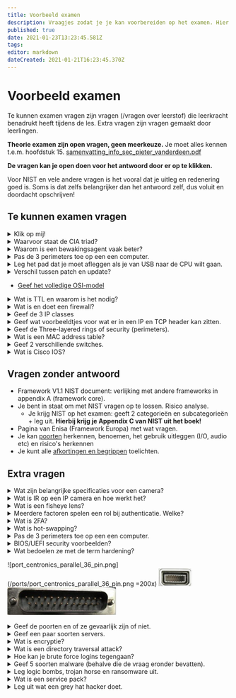 ```yaml
---
title: Voorbeeld examen
description: Vraagjes zodat je je kan voorbereiden op het examen. Hier staan te kunnen vragen benadrukt door de leerkracht en wat extra vragen die mogelijk gevraagd kunnen worden..
published: true
date: 2021-01-23T13:23:45.581Z
tags: 
editor: markdown
dateCreated: 2021-01-21T16:23:45.370Z
---
```


# Voorbeeld examen
Te kunnen examen vragen zijn vragen (/vragen over leerstof) die leerkracht benadrukt heeft tijdens de les. Extra vragen zijn vragen gemaakt door leerlingen.

**Theorie examen zijn open vragen, geen meerkeuze.**
Je moet alles kennen t.e.m. hoofdstuk 15.
[samenvatting_info_sec_pieter_vanderdeen.pdf](/information_security/samenvatting_info_sec_pieter_vanderdeen.pdf)

**De vragen kan je open doen voor het antwoord door er op te klikken.**

Voor NIST en vele andere vragen is het vooral dat je uitleg en redenering goed is. Soms is dat zelfs belangrijker dan het antwoord zelf, dus voluit en doordacht opschrijven!
## Te kunnen examen vragen
<details>
  <summary markdown="span">Klik op mij!</summary>
  Zo krijg je het antwoord :)
</details>
<details>
  <summary markdown="span">Waarvoor staat de CIA triad?</summary>
  Confidentiality<br>
  Integrity<br>
  Availability<br>
</details>
<details>
  <summary markdown="span">Waarom is een bewakingsagent vaak beter?</summary>
  Inschattingsvermogen, intuiteit, betere beslissingen, klanten kunnen vragen stellen richtlijnen ...
</details>
<details>
  <summary markdown="span">Pas de 3 perimeters toe op een een computer.</summary>
  De outer perimeter stelt de behuizing en hardware voor.<br>
  De inner perimeter stelt de OS en programma's voor.<br>
  De interior is data opslage zelf (bv. encryptie is hier toepasselijk)
</details>
<details>
  <summary markdown="span">Leg het pad dat je moet afleggen als je van USB naar de CPU wilt gaan.</summary>
  Obscure vraag dat je kan leren op hft6-10 ppt slide 31.<br><br>
  
  **antwoord:**

**USB -> southbridge -> northbridge -> CPU**
  
  Hierbij moet je een pad kunnen uitleggen, maar je moet het hele schema niet kennen.
  Rare obscure vraag dus breek je hoofd er niet over.
  **Tips:** CPU met northbridge (snel: RAM, PCI-E(xpress)), northbridge met southbridge (trager: PCI, USB, Audio ...)
</details>

<details>
  <summary markdown="span">Verschil tussen patch en update?</summary>
  Patch: kleine fixes. Vooral en vaak security. Verandert functionaliteit NIET. Oke om automatisch te laten gebuiren.<br>
  Update: verandert de applicatie wel. Breekt vaak dependenties. Niet veilig te automatiseren
</details>

- [Geef het volledige OSI-model](/en/Information_Security/OSI-model)

<details>
  <summary markdown="span">Wat is TTL en waarom is het nodig?</summary>
  Time To Live. Het is nodig omdat anders sommige packets kunnen blijven rond gaan op het <a href="https://en.wikipedia.org/wiki/Network_topology">web.</a>
</details>

<details>
  <summary markdown="span">Wat is en doet een firewall?</summary>
  Een firewall bekijkt inkomend (en uitgaand) verkeer van data en beslist aan de hand van regels om deze door te laten of niet.
Deze regels kunnen poorten, protocols, IP's etc zijn.
  
  Je hebt hardware en software firewalls.
</details>

<details>
  <summary markdown="span">Geef de 3 IP classes</summary>
  Je moet de nummers niet vanbuiten kennen (zoveel hosts etc). Subnetting is voor OS-fundamentals.
  
  Class A: Hele grote netwerken
  Class B: Medium netwerken
  Class C: Privé netwerken
  
</details>

<details>
  <summary markdown="span">Geef wat voorbeeldtjes voor wat er in een IP en TCP header kan zitten.</summary>

  - IP: **TTL, Soource/Dest address, welk protocol, versie,** options, padding, checksum ...
  - TCP: **Source/Dest port, ACKnowledgement number, sequence number**, checksum, urgent pointer ...
  
  Slide 59 hfst11-17
</details>

<details>
  <summary markdown="span">Geef de Three-layered rings of security (perimeters).</summary>
  
1.  Outer perimeter:
	- Laag 1 (fysieke laag)
	- Beveiligen van datakabels en netwerkapparatuur
  
2.	Inner perimeter
	- Laag 2 (data link)
	-	Data kan hier aanvaard worden, geweigerd of doorgestuurdop basis van de identiteit
  
3.	Interior perimeter
  -	Laag 3-7
  -	Bijvoorbeeld: laag 4 met het blokkeren van poorten
  -	laag 7 is de meest aangevallen laag (zie later)
</details>

<details>
  <summary markdown="span">Wat is een MAC address table?</summary>
Dit is een tabel dat door switches wordt gebruikt om te weten welke richting ze verkeer/data moeten opsturen.
  
  Voorbeeld van MAC address table (niet te kennen):
  ```
2960-1#show mac address-table
          Mac Address Table
-------------------------------------------
Vlan    Mac Address       Type        Ports
----    -----------       --------    -----
   1    00ld.70ab.5d60    DYNAMIC     Fa0/2
   1    00le.f724.al60    DYNAMIC     Fa0/3
Total Mac Addresses for this criterion: 2
  ```
  [Bron: MAC Address Tables](https://www.pearsonitcertification.com/articles/article.aspx?p=2339639&seqNum=3)
  
</details>

<details>
  <summary markdown="span">Geef 2 verschillende switches.</summary>

  - Unmanaged
  	- PnP, geen setup
  - Managed
  	- Configuratie voor specifieke netwerken
  	- CLI of Web based (SNMP)
  
  - PoE
</details>

<details>
  <summary markdown="span">Wat is Cisco IOS?</summary>

  Een operating system voor routers (er zijn nog andere UNIX OS's voor routers).
  Cisco Systems Internetwork Operating System. (Check afkortingen)
</details>

## Vragen zonder antwoord
- Framework V1.1 NIST document: verlijking met andere frameworks in appendix A (framework core).
- Je bent in staat om met NIST vragen op te lossen. Risico analyse.
	- Je krijg NIST op het examen: geeft 2 categorieën en subcategorieën + leg uit. **Hierbij krijg je Appendix C van NIST uit het boek!**
- Pagina van Enisa (Framework Europa) met wat vragen.
- Je kan [poorten](/en/Information_Security/ports) herkennen, benoemen, het gebruik uitleggen (I/O, audio etc) en risico's herkennen
- Je kunt alle [afkortingen en begrippen](/en/Information_Security/woorden) toelichten.

## Extra vragen
<details>
  <summary markdown="span">Wat zijn belangrijke specificaties voor een camera?</summary>
lux waarde (licht gevoeligheid)
<br>
-Hoe lager, hoe beter: De camera kan projecten zine in het donker

Resolutie:
    -Analoog: aantal horizontale lijnen
    -digitaal: aantal pixels
</details>
<details>
  <summary markdown="span">Wat is IR op een IP camera en hoe werkt het?</summary>
  InfraRood-verlichting laat toe op met weinig licht nog in het donker te kunnen kijken met je camera.
</details>
<details>
  <summary markdown="span">Wat is een fisheye lens?</summary>
ziet een hele kamer maar met vervormingen
</details>
<details>
  <summary markdown="span">Meerdere factoren spelen een rol bij authenticatie. Welke?</summary>
    Kennis/Knowledge: wat de persoon weet<br>
    Bezit/Possesion: wat de persoon heeft<br>
    Erfelijkheid/inheritance: wat de persoon is<br>
    Locatie/Location: waar de persoon is
</details>
<details>
  <summary markdown="span">Wat is 2FA?</summary>
    Two-factor authentication.<br>
  	Hierbij gebruik je twee vormen van de vorige vraag.
</details>
<details>
  <summary markdown="span">Wat is hot-swapping?</summary>
  Toevoegen of verwijderen van hardware wanneer het systeem actief is.<br>
  Bijvoorbeeld USB-stick is hot-swappable. 
</details>
<details>
  <summary markdown="span">Pas de 3 perimeters toe op een een computer.</summary>
  De outer perimeter stelt de behuizing en hardware voor.<br>
  De inner perimeter stelt de OS en programma's voor.<br>
  De interior is data opslage zelf (bv. encryptie is hier toepasselijk)
</details>
<details>
  <summary markdown="span">BIOS/UEFI security voorbeelden?</summary>
  Wachtwoord, poorten ...
  BIOS of UEFI is de eerste plaats waar sofware wordt gebruikt. Dit is dan ook de beste plaat som te 	starten als een hacker.
</details>

<details>
  <summary markdown="span">Wat bedoelen ze met de term hardening?</summary>
  Een computersysteem beveiligen, harder maken om in te breken.<br>
  Zoals in de vorige vraag is wachtwoord in BIOS een vorm van hardening.
</details>

![port_centronics_parallel_36_pin.png](/ports/port_centronics_parallel_36_pin.png =200x)
![port_mini-vga.png](/ports/port_mini-vga.png)
![port_db25_serial_com_port.png](/ports/port_db25_serial_com_port.png)
<details>
  <summary markdown="span">Geef de poorten en of ze gevaarlijk zijn of niet.</summary>
  Centronics parallel 36 pin, ja.<br>
  mini-vga, nee.<br>
  db-25 serial com port, ja.<br>
</details>
<details>
  <summary markdown="span">Geef een paar soorten servers.</summary>
  Mag echt van alles zijn, niet te ver zoeken. <br>
  Webserver, DNServer, DHCP server, Algemeen gebruik-server, Mail server, Proxy server, Database server, NAS, FTP, ... <br>
  Meer op slide slide 79 hfst11-17 ppt.
</details>

<details>
  <summary markdown="span">Wat is encryptie?</summary>
  Het coderen/versleutelen van data (op basis van een algoritme).<br>
  Je hebt dus een code/sleutel nodig om de data te kunnen lezen/decrypten/decoderen.<br><br>
  Meeste OS's hebben een vorm van encryptie in hun FS.
</details>

<details>
  <summary markdown="span">Wat is een directory traversal attack?</summary>
  Backtracking of climbing van directories (waar je eigenlijk niet mag zijn.)<br>
  Dit is vaak door slecht geschreven software of slechte (web)servers.
</details>

<details>
  <summary markdown="span">Hoe kan je brute force logins tegengaan?</summary>
	Maximal login attempts. Verplichte wachtduur tussen attempts. Captcha's (Of combinatie)
</details>

<details>
  <summary markdown="span">Geef 5 soorten malware (behalve die de vraag eronder bevatten).</summary>
	Worms, (Trojan Horse), rootkits, (ransomware), spyware, adware, (logic bombs), zombies, botnets ...
</details>

<details>
  <summary markdown="span">Leg logic bombs, trojan horse en ransomware uit.</summary>
  Trojaans paard (lijkt een betrouwbaar programma te zijn, verspreid zichzelf niet)<br><br>
	Logic bombs: delete data, zoals een trojaans paard met betrouwbare software, activeert zichzelf op een logisch moment, na x dagen, na het gebruik van xkeer van het programma, malicious code zit in heel veel lijnen gewone code vervat.<br><br>
  Ransomware: encryptie van data met vraag om losgeld
</details>

<details>
  <summary markdown="span">Wat is een service pack?</summary>
	Grote hoeveelheid patches en updates in 1. Altijd back-up -> kan onstabiel zijn.
</details>

<details>
  <summary markdown="span">Leg uit wat een grey hat hacker doet.</summary>
	Werkt vanuit overtuiging (kan dus ethisch zijn), overschrijdt wettelijke grenzen.
</details>